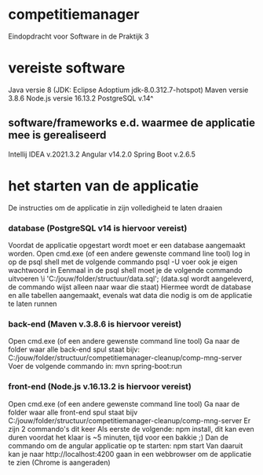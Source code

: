 # competitiemanager

Eindopdracht voor Software in de Praktijk 3

# vereiste software
Java versie 8 (JDK: Eclipse Adoptium jdk-8.0.312.7-hotspot)
Maven versie 3.8.6
Node.js versie 16.13.2
PostgreSQL v.14^

## software/frameworks e.d. waarmee de applicatie mee is gerealiseerd
Intellij IDEA v.2021.3.2
Angular v14.2.0
Spring Boot v.2.6.5

# het starten van de applicatie
De instructies om de applicatie in zijn volledigheid te laten draaien

### database (PostgreSQL v14 is hiervoor vereist)
Voordat de applicatie opgestart wordt moet er een database aangemaakt worden.
Open cmd.exe (of een andere gewenste command line tool)
log in op de psql shell met de volgende commando
psql -U <username>
voer ook je eigen wachtwoord in
Eenmaal in de psql shell moet je de volgende commando uitvoeren
\i 'C:/jouw/folder/structuur/data.sql'; (data.sql wordt aangeleverd, de commando wijst alleen naar waar die staat)
Hiermee wordt de database en alle tabellen aangemaakt, evenals wat data die nodig is om de applicatie te laten runnen

### back-end (Maven v.3.8.6 is hiervoor vereist)
Open cmd.exe (of een andere gewenste command line tool)
Ga naar de folder waar alle back-end spul staat
bijv: C:/jouw/folder/structuur/competitiemanager-cleanup/comp-mng-server
Voer de volgende commando in: mvn spring-boot:run

### front-end (Node.js v.16.13.2 is hiervoor vereist)
Open cmd.exe (of een andere gewenste command line tool)
Ga naar de folder waar alle front-end spul staat
bijv C:/jouw/folder/structuur/competitiemanager-cleanup/comp-mng-server
Er zijn 2 commando's dit keer
Als eerste de volgende: npm install, dit kan even duren voordat het klaar is ~5 minuten, tijd voor een bakkie ;)
Dan de commando om de angular applicatie op te starten: npm start
Van daaruit kan je naar http://localhost:4200 gaan in een webbrowser om de applicatie te zien (Chrome is aangeraden)

